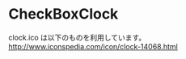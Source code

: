 CheckBoxClock
=============

clock.ico は以下のものを利用しています。
http://www.iconspedia.com/icon/clock-14068.html
